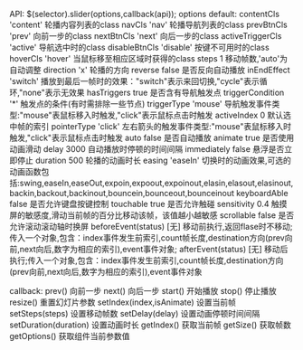 API:
$(selector).slider(options,callback(api));
options  default:
contentCls	'content'	轮播内容列表的class
navCls	'nav'	轮播导航列表的class
prevBtnCls	'prev'	向前一步的class
nextBtnCls	'next'	向后一步的class
activeTriggerCls	'active'	导航选中时的class
disableBtnCls	'disable'	按键不可用时的class
hoverCls	'hover'	当鼠标移至相应区域时获得的class
steps	1	移动帧数,'auto'为自动调整
direction	'x'	轮播的方向
reverse	false	是否反向自动播放
inEndEffect	'switch'	播放到最后一帧时的效果："switch"表示来回切换,"cycle"表示循环,"none"表示无效果
hasTriggers	true	是否含有导航触发点
triggerCondition	'*'	触发点的条件(有时需排除一些节点)
triggerType	'mouse'	导航触发事件类型:"mouse"表鼠标移入时触发,"click"表示鼠标点击时触发
activeIndex	0	默认选中帧的索引
pointerType	'click'	左右箭头的触发事件类型:"mouse"表鼠标移入时触发,"click"表示鼠标点击时触发
auto	false	是否自动播放
animate	true	是否使用动画滑动
delay	3000	自动播放时停顿的时间间隔
immediately	false	悬浮是否立即停止
duration	500	轮播的动画时长
easing	'easeIn'	切换时的动画效果,可选的动画函数包括:swing,easeIn,easeOut,expoin,expoout,expoinout,elasin,elasout,elasinout,backin,backout,backinout,bouncein,bounceout,bounceinout
keyboardAble	false	是否允许键盘按键控制
touchable	true	是否允许触碰
sensitivity	0.4	触摸屏的敏感度,滑动当前帧的百分比移动该帧，该值越小越敏感
scrollable	false	是否允许滚动滚动轴时换屏
beforeEvent(status)	[无]	移动前执行,返回flase时不移动;传入一个对象,包含：index事件发生前索引,count帧长度,destination方向(prev向前,next向后,数字为相应的索引),event事件对象;
afterEvent(status)	[无]	移动后执行;传入一个对象,包含：index事件发生前索引,count帧长度,destination方向(prev向前,next向后,数字为相应的索引),event事件对象

callback:
prev()	向前一步
next()	向后一步
start()	开始播放
stop()	停止播放
resize()	重置幻灯片参数
setIndex(index,isAnimate)	设置当前帧
setSteps(steps)	设置移动帧数
setDelay(delay)	设置动画停顿时间间隔
setDuration(duration)	设置动画时长
getIndex()	获取当前帧
getSize()	获取帧数
getOptions()	获取组件当前参数值

